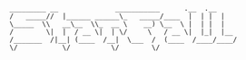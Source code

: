     _________ __              ___________      .__  .__
    /   _____//  |______ ______\_   _____/____  |  | |  |
    \_____  \\   __\__  \\_  __ \    __) \__  \ |  | |  |
    /        \|  |  / __ \|  | \/     \   / __ \|  |_|  |__
    /_______  /|__| (____  /__|  \___  /  (____  /____/____/
    \/           \/          \/        \/ 